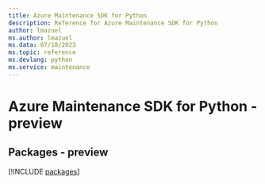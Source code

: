 ```yaml
---
title: Azure Maintenance SDK for Python
description: Reference for Azure Maintenance SDK for Python
author: lmazuel
ms.author: lmazuel
ms.data: 07/18/2023
ms.topic: reference
ms.devlang: python
ms.service: maintenance
---
```

# Azure Maintenance SDK for Python - preview
## Packages - preview
[!INCLUDE [packages](maintenance-index.md)]